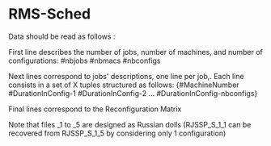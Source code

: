 # RMS-Sched

Data should be read as follows :

First line describes the number of jobs, number of machines, and number of configurations:
#nbjobs #nbmacs #nbconfigs

Next lines correspond to jobs' descriptions, one line per job,. Each line consists in a set of X tuples structured as follows:
{#MachineNumber #DurationInConfig-1 #DurationInConfig-2 ... #DurationInConfig-nbconfigs}

Final lines correspond to the Reconfiguration Matrix 

Note that files _1 to _5 are designed as Russian dolls (RJSSP_S_1_1 can be recovered from RJSSP_S_1_5 by considering only 1 configuration)
